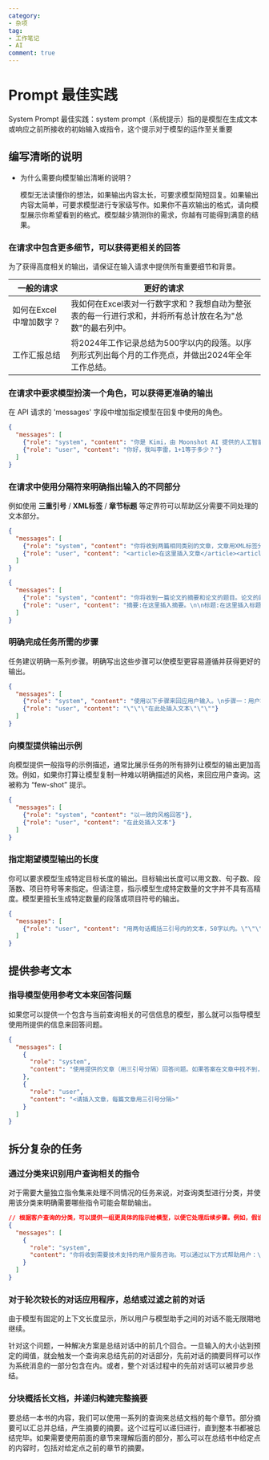 ```yaml
---
category: 
- 杂项
tag: 
- 工作笔记
- AI
comment: true
---
```


# Prompt 最佳实践

System Prompt 最佳实践：system prompt（系统提示）指的是模型在生成文本或响应之前所接收的初始输入或指令，这个提示对于模型的运作至关重要

<!-- more -->

## 编写清晰的说明

- 为什么需要向模型输出清晰的说明？
  
  模型无法读懂你的想法，如果输出内容太长，可要求模型简短回复。如果输出内容太简单，可要求模型进行专家级写作。如果你不喜欢输出的格式，请向模型展示你希望看到的格式。模型越少猜测你的需求，你越有可能得到满意的结果。

### 在请求中包含更多细节，可以获得更相关的回答

为了获得高度相关的输出，请保证在输入请求中提供所有重要细节和背景。

| 一般的请求              | 更好的请求                                                                                              |
| ----------------------- | ------------------------------------------------------------------------------------------------------- |
| 如何在Excel中增加数字？ | 我如何在Excel表对一行数字求和？我想自动为整张表的每一行进行求和，并将所有总计放在名为"总数"的最右列中。 |
| 工作汇报总结            | 将2024年工作记录总结为500字以内的段落。以序列形式列出每个月的工作亮点，并做出2024年全年工作总结。       |

### 在请求中要求模型扮演一个角色，可以获得更准确的输出

在 API 请求的 'messages' 字段中增加指定模型在回复中使用的角色。

```json
{
  "messages": [
    {"role": "system", "content": "你是 Kimi，由 Moonshot AI 提供的人工智能助手，你更擅长中文和英文的对话。你会为用户提供安全，有帮助，准确的回答。同时，你会拒绝一切涉及恐怖主义，种族歧视，黄色暴力等问题的回答。Moonshot AI 为专有名词，不可翻译成其他语言。"},
    {"role": "user", "content": "你好，我叫李雷，1+1等于多少？"}
  ]
}
```

### 在请求中使用分隔符来明确指出输入的不同部分

例如使用 **三重引号** / **XML标签** / **章节标题** 等定界符可以帮助区分需要不同处理的文本部分。

```json
{
  "messages": [
    {"role": "system", "content": "你将收到两篇相同类别的文章，文章用XML标签分割。首先概括每篇文章的论点，然后指出哪篇文章提出了更好的论点，并解释原因。"},
    {"role": "user", "content": "<article>在这里插入文章</article><article>在这里插入文章</article>"}
  ]
}
```

```json
{
  "messages": [
    {"role": "system", "content": "你将收到一篇论文的摘要和论文的题目。论文的题目应该让读者对论文主题有清晰的概念，同时也应该引人注目。如果你收到的标题不符合这些标准，请提出5个可选的替代方案"},
    {"role": "user", "content": "摘要:在这里插入摘要。\n\n标题:在这里插入标题"}
  ]
}
```

### 明确完成任务所需的步骤

任务建议明确一系列步骤。明确写出这些步骤可以使模型更容易遵循并获得更好的输出。

```json
{
  "messages": [
    {"role": "system", "content": "使用以下步骤来回应用户输入。\n步骤一：用户将用三重引号提供文本。用前缀“摘要：”将这段文本概括成一句话。\n步骤二：将第一步的摘要翻译成英语，并加上前缀 \"Translation: \"。"},
    {"role": "user", "content": "\"\"\"在此处插入文本\"\"\""}
  ]
}
```

### 向模型提供输出示例

向模型提供一般指导的示例描述，通常比展示任务的所有排列让模型的输出更加高效。例如，如果你打算让模型复制一种难以明确描述的风格，来回应用户查询。这被称为 “few-shot” 提示。

```json
{
  "messages": [
    {"role": "system", "content": "以一致的风格回答"},
    {"role": "user", "content": "在此处插入文本"}
  ]
}
```

### 指定期望模型输出的长度

你可以要求模型生成特定目标长度的输出。目标输出长度可以用文数、句子数、段落数、项目符号等来指定。但请注意，指示模型生成特定数量的文字并不具有高精度。模型更擅长生成特定数量的段落或项目符号的输出。

```json
{
  "messages": [
    {"role": "user", "content": "用两句话概括三引号内的文本，50字以内。\"\"\"在此处插入文本\"\"\""}
  ]
}
```

## 提供参考文本

### 指导模型使用参考文本来回答问题

如果您可以提供一个包含与当前查询相关的可信信息的模型，那么就可以指导模型使用所提供的信息来回答问题。

```json
{
  "messages": [
    {
      "role": "system",
      "content": "使用提供的文章（用三引号分隔）回答问题。如果答案在文章中找不到，请写 \"我找不到答案。\" "
    },
    {
      "role": "user",
      "content": "<请插入文章，每篇文章用三引号分隔>"
    }
  ]
}
```

## 拆分复杂的任务

### 通过分类来识别用户查询相关的指令

对于需要大量独立指令集来处理不同情况的任务来说，对查询类型进行分类，并使用该分类来明确需要哪些指令可能会帮助输出。

```json
// 根据客户查询的分类，可以提供一组更具体的指示给模型，以便它处理后续步骤。例如，假设客户需要“故障排除”方面的帮助。
{
  "messages": [
    {
      "role": "system", 
      "content": "你将收到需要技术支持的用户服务咨询。可以通过以下方式帮助用户：\n\n-请他们检查***是否配置完成。\n如果所有***都配置完成，但问题依然存在，请询问他们使用的设备型号\n-现在你需要告诉他们如何重启设备：\n=设备型号是A，请操作***。\n-如果设备型号是B，建议他们操作***。"
    }
  ]
}
```

### 对于轮次较长的对话应用程序，总结或过滤之前的对话

由于模型有固定的上下文长度显示，所以用户与模型助手之间的对话不能无限期地继续。

针对这个问题，一种解决方案是总结对话中的前几个回合。一旦输入的大小达到预定的阈值，就会触发一个查询来总结先前的对话部分，先前对话的摘要同样可以作为系统消息的一部分包含在内。或者，整个对话过程中的先前对话可以被异步总结。

### 分块概括长文档，并递归构建完整摘要

要总结一本书的内容，我们可以使用一系列的查询来总结文档的每个章节。部分摘要可以汇总并总结，产生摘要的摘要。这个过程可以递归进行，直到整本书都被总结完毕。如果需要使用前面的章节来理解后面的部分，那么可以在总结书中给定点的内容时，包括对给定点之前的章节的摘要。
